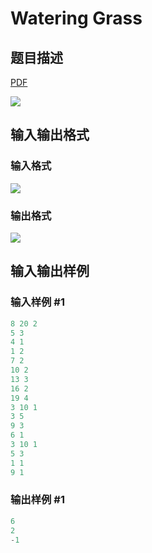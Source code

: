 # Watering Grass

## 题目描述

[problemUrl]: https://uva.onlinejudge.org/index.php?option=com_onlinejudge&Itemid=8&category=15&page=show_problem&problem=1323

[PDF](https://uva.onlinejudge.org/external/103/p10382.pdf)

![](https://cdn.luogu.com.cn/upload/vjudge_pic/UVA10382/388518f8e3e8ce10ab22098197e19c4149d773e6.png)

## 输入输出格式

### 输入格式

![](https://cdn.luogu.com.cn/upload/vjudge_pic/UVA10382/043b45f29e67e742e9130267198ea7bfe60d35bf.png)

### 输出格式

![](https://cdn.luogu.com.cn/upload/vjudge_pic/UVA10382/73a7083285137761e2b9ea258ed541ab44ff938d.png)

## 输入输出样例

### 输入样例 #1

```cpp
8 20 2
5 3
4 1
1 2
7 2
10 2
13 3
16 2
19 4
3 10 1
3 5
9 3
6 1
3 10 1
5 3
1 1
9 1
```


### 输出样例 #1

```cpp
6
2
-1
```


